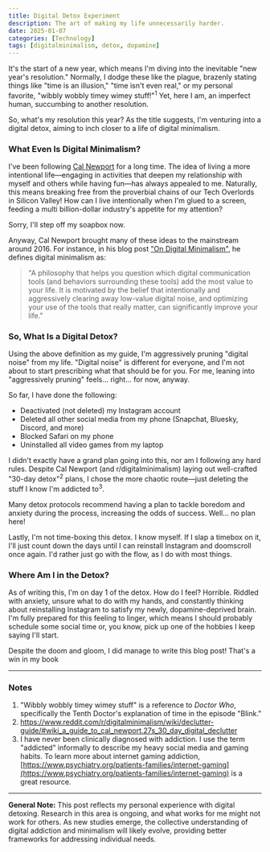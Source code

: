 ```yaml
---
title: Digital Detox Experiment
description: The art of making my life unnecessarily harder.
date: 2025-01-07
categories: [Technology]
tags: [digitalminimalism, detox, dopamine]
---
```


It's the start of a new year, which means I'm diving into the inevitable "new year's resolution." Normally, I dodge these like the plague, brazenly stating things like "time is an illusion," "time isn't even real," or my personal favorite, "wibbly wobbly timey wimey stuff!"<sup>1</sup> Yet, here I am, an imperfect human, succumbing to another resolution.

So, what's my resolution this year? As the title suggests, I'm venturing into a digital detox, aiming to inch closer to a life of digital minimalism.

### What Even Is Digital Minimalism?

I've been following [Cal Newport](https://calnewport.com) for a long time. The idea of living a more intentional life—engaging in activities that deepen my relationship with myself and others while having fun—has always appealed to me. Naturally, this means breaking free from the proverbial chains of our Tech Overlords in Silicon Valley! How can I live intentionally when I'm glued to a screen, feeding a multi billion-dollar industry's appetite for my attention?

Sorry, I'll step off my soapbox now.

Anyway, Cal Newport brought many of these ideas to the mainstream around 2016. For instance, in his blog post ["On Digital Minimalism"](https://calnewport.com/on-digital-minimalism/), he defines digital minimalism as:

> "A philosophy that helps you question which digital communication tools (and behaviors surrounding these tools) add the most value to your life. It is motivated by the belief that intentionally and aggressively clearing away low-value digital noise, and optimizing your use of the tools that really matter, can significantly improve your life."

### So, What Is a Digital Detox?

Using the above definition as my guide, I'm aggressively pruning "digital noise" from my life. "Digital noise" is different for everyone, and I'm not about to start prescribing what that should be for you. For me, leaning into "aggressively pruning" feels... right... for now, anyway.

So far, I have done the following:

- Deactivated (not deleted) my Instagram account
- Deleted all other social media from my phone (Snapchat, Bluesky, Discord, and more)
- Blocked Safari on my phone
- Uninstalled all video games from my laptop

I didn't exactly have a grand plan going into this, nor am I following any hard rules. Despite Cal Newport (and r/digitalminimalism) laying out well-crafted "30-day detox"<sup>2</sup> plans, I chose the more chaotic route—just deleting the stuff I know I'm addicted to<sup>3</sup>.

Many detox protocols recommend having a plan to tackle boredom and anxiety during the process, increasing the odds of success. Well... no plan here!

Lastly, I'm not time-boxing this detox. I know myself. If I slap a timebox on it, I'll just count down the days until I can reinstall Instagram and doomscroll once again. I'd rather just go with the flow, as I do with most things.

### Where Am I in the Detox?

As of writing this, I'm on day 1 of the detox. How do I feel? Horrible. Riddled with anxiety, unsure what to do with my hands, and constantly thinking about reinstalling Instagram to satisfy my newly, dopamine-deprived brain. I'm fully prepared for this feeling to linger, which means I should probably schedule some social time or, you know, pick up one of the hobbies I keep saying I'll start.

Despite the doom and gloom, I did manage to write this blog post! That's a win in my book

---

### Notes

1. "Wibbly wobbly timey wimey stuff" is a reference to *Doctor Who*, specifically the Tenth Doctor's explanation of time in the episode "Blink."
2. https://www.reddit.com/r/digitalminimalism/wiki/declutter-guide/#wiki_a_guide_to_cal_newport.27s_30_day_digital_declutter
3. I have never been clinically diagnosed with addiction. I use the term "addicted" informally to describe my heavy social media and gaming habits. To learn more about internet gaming addiction, [https://www.psychiatry.org/patients-families/internet-gaming](https://www.psychiatry.org/patients-families/internet-gaming) is a great resource.

---

**General Note:** This post reflects my personal experience with digital detoxing. Research in this area is ongoing, and what works for me might not work for others. As new studies emerge, the collective understanding of digital addiction and minimalism will likely evolve, providing better frameworks for addressing individual needs.
